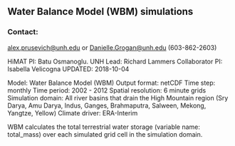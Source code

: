 ## Water Balance Model (WBM) simulations

### Contact: 

alex.prusevich@unh.edu or Danielle.Grogan@unh.edu (603-862-2603)

HiMAT PI: Batu Osmanoglu.  UNH Lead: Richard Lammers
Collaborator PI: Isabella Velicogna
UPDATED: 2018-10-04

Model: Water Balance Model (WBM)
Output format: netCDF
Time step: monthly
Time period: 2002 - 2012
Spatial resolution: 6 minute grids
Simulation domain: All river basins that drain the High Mountain region (Sry Darya, Amu Darya, Indus, Ganges, Brahmaputra, Salween, Mekong, Yangtze, Yellow)
Climate driver: ERA-Interim

WBM calculates the total terrestrial water storage (variable name: total_mass) over each simulated grid cell in the simulation domain.
